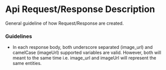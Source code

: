 # Api Request/Response Description

General guideline of how Request/Response are created.


### Guidelines

* In each response body, both underscore separated (image_url) and camelCase (imageUrl) supported variables are valid. However, both will 
meant to the same time i.e. image_url and imageUrl will represent the same entities.
